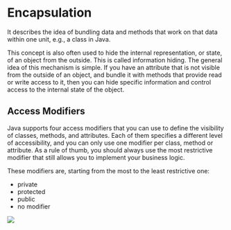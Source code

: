 # Encapsulation
It describes the idea of bundling data and methods that work on that data within one unit, e.g., a class in Java.

This concept is also often used to hide the internal representation, or state, of an object from the outside. This is called information hiding. The general idea of this mechanism is simple. If you have an attribute that is not visible from the outside of an object, and bundle it with methods that provide read or write access to it, then you can hide specific information and control access to the internal state of the object.

## Access Modifiers
Java supports four access modifiers that you can use to define the visibility of classes, methods, and attributes. Each of them specifies a different level of accessibility, and you can only use one modifier per class, method or attribute. As a rule of thumb, you should always use the most restrictive modifier that still allows you to implement your business logic.

These modifiers are, starting from the most to the least restrictive one:

- private
- protected
- public
- no modifier

![](https://stackify.com/wp-content/uploads/2017/11/word-image-20.png)